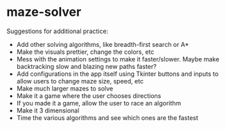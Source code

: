 # maze-solver
Suggestions for additional practice:
* Add other solving algorithms, like breadth-first search or A*
* Make the visuals prettier, change the colors, etc
* Mess with the animation settings to make it faster/slower. Maybe make backtracking slow and blazing new paths faster?
* Add configurations in the app itself using Tkinter buttons and inputs to allow users to change maze size, speed, etc
* Make much larger mazes to solve
* Make it a game where the user chooses directions
* If you made it a game, allow the user to race an algorithm
* Make it 3 dimensional
* Time the various algorithms and see which ones are the fastest
